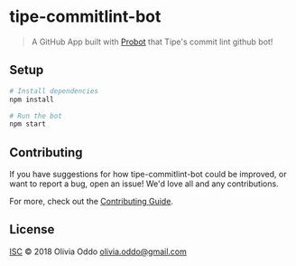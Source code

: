 # tipe-commitlint-bot

> A GitHub App built with [Probot](https://github.com/probot/probot) that Tipe&#x27;s commit lint github bot!

## Setup

```sh
# Install dependencies
npm install

# Run the bot
npm start
```

## Contributing

If you have suggestions for how tipe-commitlint-bot could be improved, or want to report a bug, open an issue! We'd love all and any contributions.

For more, check out the [Contributing Guide](CONTRIBUTING.md).

## License

[ISC](LICENSE) © 2018 Olivia Oddo <olivia.oddo@gmail.com>
